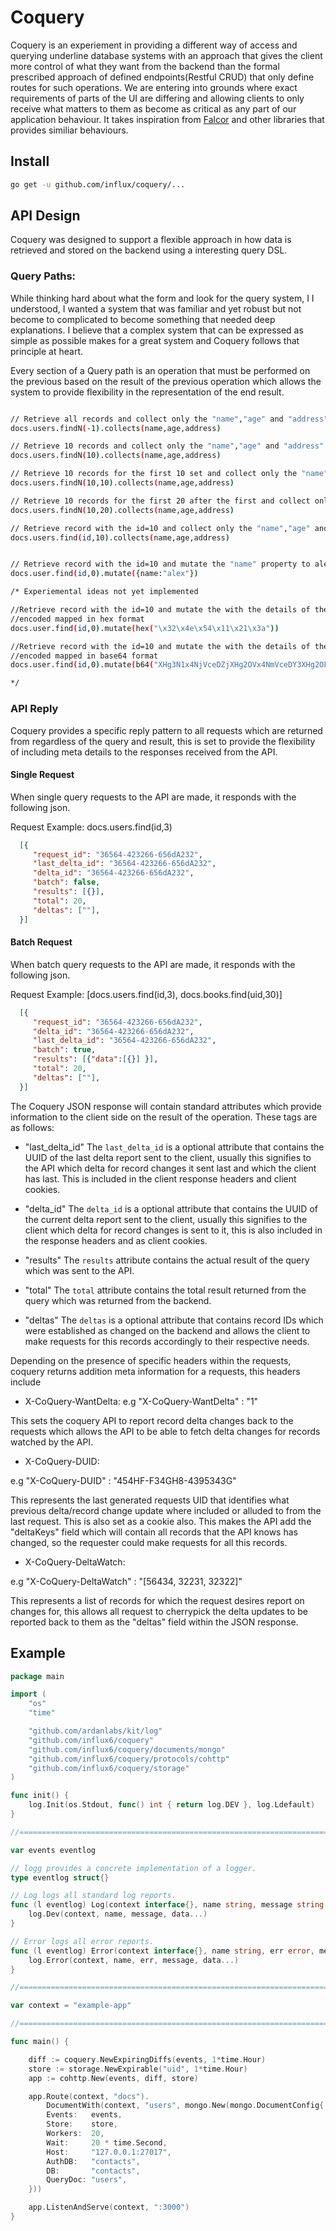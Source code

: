 # Coquery
Coquery is an experiement in providing a different way of access and
querying underline database systems with an approach that gives the client
more control of what they want from the backend than the formal prescribed
approach of defined endpoints(Restful CRUD) that only define routes for
such operations. We are entering into grounds where exact requirements of
parts of the UI are differing and allowing clients to only receive what matters
to them as become as critical as any part of our application behaviour. It
takes inspiration from [Falcor](https://netflix.github.com/falcor) and other
libraries that provides similiar behaviours.

## Install

```bash
go get -u github.com/influx/coquery/...
```

## API Design
 Coquery was designed to support a flexible approach in how data is retrieved and stored on the backend using a interesting query DSL.

### Query Paths:
  While thinking hard about what the form and look for the query system, I
  I understood, I wanted a system that was familiar and yet robust but not
  become to complicated to become something that needed deep explanations.
  I believe that a complex system that can be expressed as simple as possible
  makes for a great system and Coquery follows that principle at heart.

  Every section of a Query path is an operation that must be performed on the
  previous based on the result of the previous operation which allows the
  system to provide flexibility in the representation of the end result.


```bash

// Retrieve all records and collect only the "name","age" and "address" properties.
docs.users.findN(-1).collects(name,age,address)

// Retrieve 10 records and collect only the "name","age" and "address" properties.
docs.users.findN(10).collects(name,age,address)

// Retrieve 10 records for the first 10 set and collect only the "name","age" and "address" properties.
docs.users.findN(10,10).collects(name,age,address)

// Retrieve 10 records for the first 20 after the first and collect only the "name","age" and "address" properties.
docs.users.findN(10,20).collects(name,age,address)

// Retrieve record with the id=10 and collect only the "name","age" and "address" properties.
docs.users.find(id,10).collects(name,age,address)


// Retrieve record with the id=10 and mutate the "name" property to alex.
docs.user.find(id,0).mutate({name:"alex"})

/* Experiemental ideas not yet implemented

//Retrieve record with the id=10 and mutate the with the details of the
//encoded mapped in hex format
docs.user.find(id,0).mutate(hex("\x32\x4e\x54\x11\x21\x3a"))

//Retrieve record with the id=10 and mutate the with the details of the
//encoded mapped in base64 format
docs.user.find(id,0).mutate(b64("XHg3N1x4NjVceDZjXHg2OVx4NmVceDY3XHg2OFx4NzRceDZmXHg2ZVx4MmU="))

*/

```

### API Reply
  Coquery provides a specific reply pattern to all requests which are returned
  from regardless of the query and result, this is set to provide the flexibility of including meta details to the responses received from the
  API.

#### Single Request
  When single query requests to the API are made, it responds with the following json.

  Request Example: docs.users.find(id,3)

```JSON
  [{
     "request_id": "36564-423266-656dA232",
     "last_delta_id": "36564-423266-656dA232",
     "delta_id": "36564-423266-656dA232",
     "batch": false,
     "results": [{}],
     "total": 20,
     "deltas": [""],
  }]
```

#### Batch Request
  When batch query requests to the API are made, it responds with the following json.

  Request Example: [docs.users.find(id,3), docs.books.find(uid,30)]

```JSON
  [{
     "request_id": "36564-423266-656dA232",
     "delta_id": "36564-423266-656dA232",
     "last_delta_id": "36564-423266-656dA232",
     "batch": true,
     "results": [{"data":[{}] }],
     "total": 20,
     "deltas": [""],
  }]
```

The Coquery JSON response will contain standard attributes which provide
information to the client side on the result of the operation. These tags are
as follows:

  - "last_delta_id"
   The `last_delta_id` is a optional attribute that contains the UUID of the last delta report sent to the client, usually this signifies to the API which delta for record changes it sent last and which the client has last.
   This is included in the client response headers and client cookies.

  - "delta_id"
   The `delta_id` is a optional attribute that contains the UUID of the current delta report sent to the client, usually this signifies to the client which
   delta for record changes is sent to it, this is also included in the response headers and as client cookies.

   - "results"
   The `results` attribute contains the actual result of the query which was
   sent to the API.

   - "total"
   The `total` attribute contains the total result returned from the query which was returned from the backend.

   - "deltas"
   The `deltas` is a optional attribute that contains record IDs which
   were established as changed on the backend and allows the client to make
   requests for this records accordingly to their respective needs.

  Depending on the presence of specific headers within the requests, coquery
  returns addition meta information for a requests, this headers include

  - X-CoQuery-WantDelta:
   e.g "X-CoQuery-WantDelta" : "1"

   This sets the coquery API to report record delta changes back to the requests which allows the API to be able to fetch delta changes for records
   watched by the API.

  - X-CoQuery-DUID:

   e.g "X-CoQuery-DUID" : "454HF-F34GH8-4395343G"

   This represents the last generated requests UID that identifies what
   previous delta/record change update where included or alluded to from the
   last request. This is also set as a cookie also. This makes the API add the
   "deltaKeys" field which will contain all records that the API knows has changed, so the requester could make requests for all this records.

  - X-CoQuery-DeltaWatch:

   e.g "X-CoQuery-DeltaWatch" : "[56434, 32231, 32322]"

   This represents a list of records for which the request desires report on
   changes for, this allows all request to cherrypick the delta updates to be
   reported back to them as the "deltas" field within the JSON response.


## Example

```go
package main

import (
	"os"
	"time"

	"github.com/ardanlabs/kit/log"
	"github.com/influx6/coquery"
	"github.com/influx6/coquery/documents/mongo"
	"github.com/influx6/coquery/protocols/cohttp"
	"github.com/influx6/coquery/storage"
)

func init() {
	log.Init(os.Stdout, func() int { return log.DEV }, log.Ldefault)
}

//==============================================================================

var events eventlog

// logg provides a concrete implementation of a logger.
type eventlog struct{}

// Log logs all standard log reports.
func (l eventlog) Log(context interface{}, name string, message string, data ...interface{}) {
	log.Dev(context, name, message, data...)
}

// Error logs all error reports.
func (l eventlog) Error(context interface{}, name string, err error, message string, data ...interface{}) {
	log.Error(context, name, err, message, data...)
}

//==============================================================================

var context = "example-app"

//==============================================================================

func main() {

	diff := coquery.NewExpiringDiffs(events, 1*time.Hour)
	store := storage.NewExpirable("uid", 1*time.Hour)
	app := cohttp.New(events, diff, store)

	app.Route(context, "docs").
		DocumentWith(context, "users", mongo.New(mongo.DocumentConfig{
		Events:   events,
		Store:    store,
		Workers:  20,
		Wait:     20 * time.Second,
		Host:     "127.0.0.1:27017",
		AuthDB:   "contacts",
		DB:       "contacts",
		QueryDoc: "users",
	}))

	app.ListenAndServe(context, ":3000")
}

```
